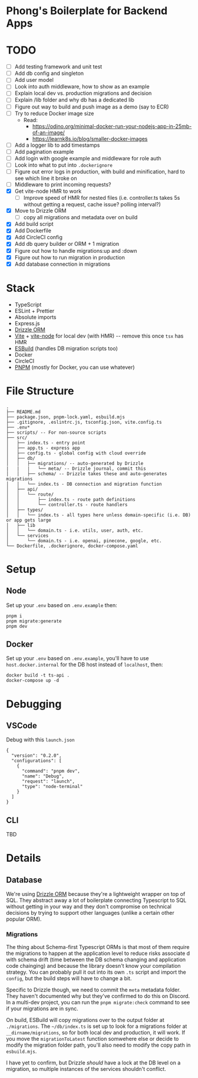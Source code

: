 # Phong's Boilerplate for Backend Apps

# TODO
- [ ] Add testing framework and unit test
- [ ] Add db config and singleton
- [ ] Add user model
- [ ] Look into auth middleware, how to show as an example
- [ ] Explain local dev vs. production migrations and decision
- [ ] Explain /lib folder and why db has a dedicated lib
- [ ] Figure out way to build and push image as a demo (say to ECR)
- [ ] Try to reduce Docker image size
  - Read:
    - https://odino.org/minimal-docker-run-your-nodejs-app-in-25mb-of-an-image/
    - https://learnk8s.io/blog/smaller-docker-images
- [ ] Add a logger lib to add timestamps
- [ ] Add pagination example
- [ ] Add login with google example and middleware for role auth
- [ ] Look into what to put into `.dockerignore`
- [ ] Figure out error logs in production, with build and minification, hard to see which line it broke on
- [ ] Middleware to print incoming requests?
- [x] Get vite-node HMR to work
  - [ ] Improve speed of HMR for nested files (i.e. controller.ts takes 5s without getting a request, cache issue? polling interval?)
- [x] Move to Drizzle ORM
  - [ ] copy all migrations and metadata over on build
- [x] Add build script
- [x] Add Dockerfile
- [x] Add CircleCI config
- [x] Add db query builder or ORM + 1 migration
- [x] Figure out how to handle migrations:up and :down
- [x] Figure out how to run migration in production
- [x] Add database connection in migrations

# Stack
- TypeScript
- ESLint + Prettier
- Absolute imports
- Express.js
- [Drizzle ORM](https://github.com/drizzle-team/drizzle-orm)
- [Vite](https://github.com/vitejs/vite) + [vite-node](https://github.com/vitest-dev/vitest/tree/main/packages/vite-node#readme) for local dev (with HMR) -- remove this once `tsx` has HMR
- [ESBuild](https://esbuild.github.io/) (handles DB migration scripts too)
- Docker
- CircleCI
- [PNPM](https://pnpm.io/) (mostly for Docker, you can use whatever)


# File Structure
```
.
├── README.md
├── package.json, pnpm-lock.yaml, esbuild.mjs
├── .gitignore, .eslintrc.js, tsconfig.json, vite.config.ts
├── .env*
├── scripts/ -- For non-source scripts
├── src/
│   ├── index.ts - entry point
│   ├── app.ts - express app
│   ├── config.ts - global config with cloud override
│   ├── db/
│   │   ├── migrations/ -- auto-generated by Drizzle
|   |   |   └── meta/ -- Drizzle journal, commit this
│   │   ├── schema/ -- Drizzle takes these and auto-generates migrations
│   │   └── index.ts - DB connection and migration function
│   ├── api/
│   │   └── route/
│   │       ├── index.ts - route path definitions
│   │       └── controller.ts - route handlers
│   ├── types/
│   │   └── index.ts - all types here unless domain-specific (i.e. DB) or app gets large
│   ├── lib
│   │   └── domain.ts - i.e. utils, user, auth, etc.
│   └── services
│       └── domain.ts - i.e. openai, pinecone, google, etc.
└── Dockerfile, .dockerignore, docker-compose.yaml
```

# Setup

## Node
Set up your `.env` based on `.env.example` then:

```
pnpm i
pnpm migrate:generate
pnpm dev
```

## Docker
Set up your `.env` based on `.env.example`, you'll have to use `host.docker.internal` for the DB host instead of `localhost`, then:

```
docker build -t ts-api .
docker-compose up -d
```

# Debugging

## VSCode
Debug with this `launch.json`
```
{
  "version": "0.2.0",
  "configurations": [
    {
      "command": "pnpm dev",
      "name": "Debug",
      "request": "launch",
      "type": "node-terminal"
    }
  ]
}
```

## CLI
TBD

# Details

## Database

We're using [Drizzle ORM](https://github.com/drizzle-team/drizzle-orm) because they're a lightweight wrapper on top of SQL. They abstract away a lot of boilerplate connecting Typescript to SQL without getting in your way and they don't compromise on technical decisions by trying to support other languages (unlike a certain other popular ORM).

### Migrations

The thing about Schema-first Typescript ORMs is that most of them require the migrations to happen at the application level to reduce risks associate d with schema drift (time between the DB schema changing and application code chainging) and because the library doesn't know your compilation strategy. You can probably pull it out into its own `.ts` script and import the `config`, but the build steps will have to change a bit.

Specific to Drizzle though, we need to commit the `meta` metadata folder. They haven't documented why but they've confirmed to do this on Discord. In a multi-dev project, you can run the `pnpm migrate:check` command to see if your migrations are in sync.

On build, ESBuild will copy migrations over to the output folder at `./migrations`. The `~/db/index.ts` is set up to look for a migrations folder at `__dirname/migrations`, so for both local dev and production, it will work. If you move the `migrationToLatest` function somwehere else or decide to modify the migration folder path, you'll also need to modify the copy path in `esbuild.mjs`.

I have yet to confirm, but Drizzle *should* have a lock at the DB level on a migration, so multiple instances of the services shouldn't conflict.
